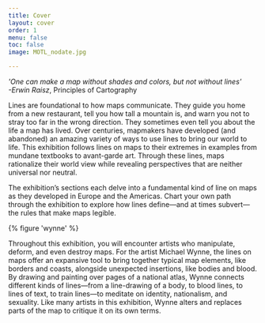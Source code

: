 ```yaml
---
title: Cover
layout: cover
order: 1
menu: false
toc: false
image: MOTL_nodate.jpg

---
```


*'One can make a map without shades and colors, but not without lines'*  
*-Erwin Raisz*, Principles of Cartography  
 
Lines are foundational to how maps communicate. They guide you home from a new restaurant, tell you how tall a mountain is, and warn you not to stray too far in the wrong direction. They sometimes even tell you about the life a map has lived. Over centuries, mapmakers have developed (and abandoned) an amazing variety of ways to use lines to bring our world to life. This exhibition follows lines on maps to their extremes in examples from mundane textbooks to avant-garde art. Through these lines, maps rationalize their world view while  revealing perspectives that are neither universal nor neutral. 

The exhibition’s sections each delve into a fundamental kind of line on maps as they developed in Europe and the Americas. Chart your own path through the exhibition to explore how lines define—and at times subvert—the rules that make maps legible.  

{% figure 'wynne' %}

Throughout this exhibition, you will encounter artists who manipulate, deform, and even destroy maps. For the artist Michael Wynne, the lines on maps offer an expansive tool to bring together typical map elements, like borders and coasts, alongside unexpected insertions, like bodies and blood. By drawing and painting over pages of a national atlas, Wynne connects different kinds of lines—from a line-drawing of a body, to blood lines, to lines of text, to train lines—to meditate on identity, nationalism, and sexuality. Like many artists in this exhibition, Wynne alters and replaces parts of the map to critique it on its own terms.